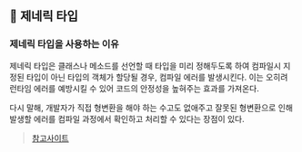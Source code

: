 ## :pushpin: 제네릭 타입
### 제네릭 타입을 사용하는 이유
제네릭 타입은 클래스나 메소드를 선언할 때 타입을 미리 정해두도록 하여 컴파일시 지정된 타입이 아닌 타입의 객체가 할당될 경우, 컴파일 에러를 발생시킨다. 이는 오히려 런타임 에러를 예방시킬 수 있어 코드의 안정성을 높혀주는 효과를 가져온다.

다시 말해, 개발자가 직접 형변환을 해야 하는 수고도 없애주고 잘못된 형변환으로 인해 발생할 에러를 컴파일 과정에서 확인하고 처리할 수 있다는 장점이 있다.

> [참고사이트](https://hoony-devblog.tistory.com/12)